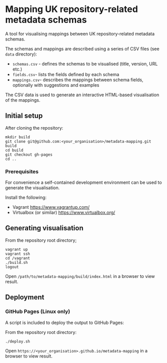 # Mapping UK repository-related metadata schemas

A tool for visualising mappings between UK repository-related metadata schemas.

The schemas and mappings are described using a series of CSV files (see `data` directory):

* `schemas.csv` - defines the schemas to be visualised (title, version, URL etc.)
* `fields.csv`- lists the fields defined by each schema
* `mappings.csv`- describes the mappings between schema fields, optionally with suggestions and examples

The CSV data is used to generate an interactive HTML-based visualisation of the mappings.

## Initial setup

After cloning the repository:

    mkdir build
    git clone git@github.com:<your_organisation>/metadata-mapping.git build
    cd build
    git checkout gh-pages
    cd ..

### Prerequisites

For convenience a self-contained development environment can be used to generate the visualisation.

Install the following:

* Vagrant https://www.vagrantup.com/
* Virtualbox (or similar) https://www.virtualbox.org/

## Generating visualisation

From the repository root directory;

    vagrant up
    vagrant ssh
    cd /vagrant
    ./build.sh
    logout

Open `/path/to/metadata-mapping/build/index.html` in a browser to view result.

## Deployment

### GitHub Pages (Linux only)

A script is included to deploy the output to GitHub Pages:

From the repository root directory:

    ./deploy.sh

Open `https://<your_organisation>.github.io/metadata-mapping` in a browser to view result.
